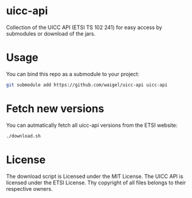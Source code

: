 # uicc-api

Collection of the UICC API (ETSI TS 102 241) for easy access by submodules or download of the jars.

# Usage

You can bind this repo as a submodule to your project:

```bash
git submodule add https://github.com/waigel/uicc-api uicc-api
```

# Fetch new versions

You can autmatically fetch all uicc-api versions from the ETSI website:

```bash
./download.sh
```

# License

The download script is Licensed under the MIT License. The UICC API is licensed under the ETSI License.
Thy copyright of all files belongs to their respective owners.

